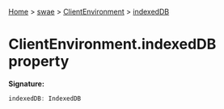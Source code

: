 [Home](./index) &gt; [swae](./swae.md) &gt; [ClientEnvironment](./swae.clientenvironment.md) &gt; [indexedDB](./swae.clientenvironment.indexeddb.md)

# ClientEnvironment.indexedDB property


**Signature:**
```javascript
indexedDB: IndexedDB
```

